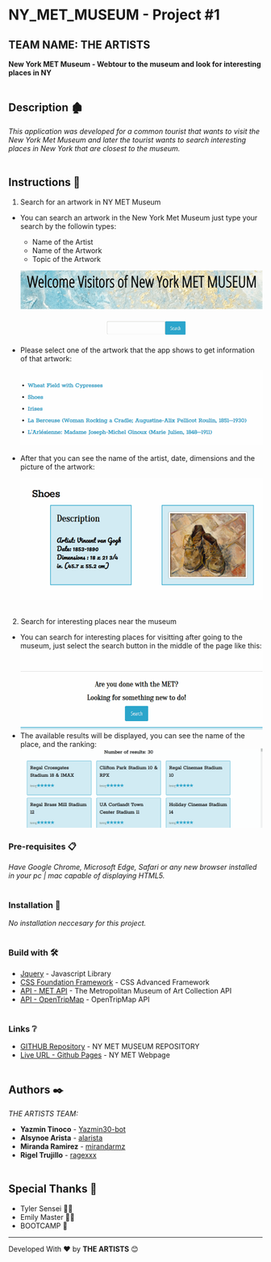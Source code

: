 # NY_MET_MUSEUM - Project #1
## TEAM NAME: THE ARTISTS
**New York MET Museum - Webtour to the museum and look for interesting places in NY**
\
&nbsp;
## Description 🏚

_This application was developed for a common tourist that wants to visit the New York Met Museum and later the tourist wants to search interesting places in New York that are closest to the museum._
\
&nbsp;

## Instructions 🚀

1. Search for an artwork in NY MET Museum
* You can search an artwork in the New York Met Museum just type your search by the followin types: 
    * Name of the Artist 
    * Name of the Artwork  
    * Topic of the Artwork

    ![Search:](./Assets/img/search.gif)

* Please select one of the artwork that the app shows to get information of that artwork:

    ![Search:](./Assets/img/select.PNG)

* After that you can see the name of the artist, date, dimensions and the picture of the artwork:

    ![Search:](./Assets/img/info_artwork.PNG)

\
&nbsp;
2. Search for interesting places near the museum
* You can search for interesting places for visitting after going to the museum, just select the search button in the middle of the page like this:
    ![Search:](./Assets/img/search2.gif)
* The available results will be displayed, you can see the name of the place, and the ranking:
    ![Search:](./Assets/img/search3.gif)
### Pre-requisites 📋

_Have Google Chrome, Microsoft Edge, Safari or any new browser installed in your pc | mac capable of displaying HTML5._
\
&nbsp;

### Installation 🔧

_No installation neccesary for this project._
\
&nbsp;
### Build with 🛠️
* [Jquery](https://jquery.com/) - Javascript Library
* [CSS Foundation Framework](https://get.foundation/) - CSS Advanced Framework
* [API - MET API](https://metmuseum.github.io/) - The Metropolitan Museum of Art Collection API
* [API - OpenTripMap](https://opentripmap.io/product) - OpenTripMap API
\
&nbsp;
### Links ❔
* [GITHUB Repository](https://github.com/ragexxx/NY_MET_MUSEUM) - NY MET MUSEUM REPOSITORY
* [Live URL - Github Pages](https://ragexxx.github.io/NY_MET_MUSEUM/) - NY MET Webpage
\
&nbsp;
## Authors ✒️
*THE ARTISTS TEAM:*
* **Yazmin Tinoco**   - [Yazmin30-bot](https://github.com/Yazmin30-bot/)
* **Alsynoe Arista**  - [alarista](https://github.com/alarista/)
* **Miranda Ramirez** - [mirandarmz](https://github.com/mirandarmz/)
* **Rigel Trujillo**  - [ragexxx](https://github.com/ragexxx/)
\
&nbsp;
## Special Thanks 🎁
* Tyler Sensei 👨‍🏫
* Emily Master 👩‍🏫 
* BOOTCAMP 🎒



---
Developed With ❤️ by **THE ARTISTS** 😊